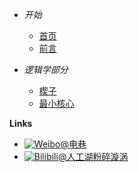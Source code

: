 - *开始*
    - [首页](/)
    - [前言](01-preface)

- *逻辑学部分*
    - [楔子](/02-logicpart/01-intro)
    - [最小核心](/02-logicpart/02-logicore)

**Links**
- [![Weibo](https://raw.githubusercontent.com/Yakkhini/basic-book/main/docs/_media/logo/weibo.svg)@电巷](//weibo.com/Tozilla)
- [![Bilibili](https://raw.githubusercontent.com/Yakkhini/basic-book/main/docs/_media/logo/bilibili.svg)@人工湖粉碎漩涡](//space.bilibili.com/89698554)
